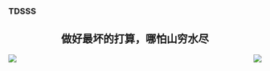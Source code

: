 ### TDSSS

<h2 align="center">做好最坏的打算，哪怕山穷水尽</h2>

<a href="https://github.com/TDSSSzero">
<image align="left" src="https://github-readme-stats.vercel.app/api?username=TDSSSzero&theme=dracula"/>
</a>

<a href="https://github.com/TDSSSzero">
<image align="right" src="https://github-readme-stats.vercel.app/api/top-langs/?username=TDSSSzero"/>
</a>
<!--
[![Anurag's GitHub stats](https://github-readme-stats.vercel.app/api?username=TDSSSzero&theme=dracula)](https://github.com/anuraghazra/github-readme-stats)

[![Top Langs](https://github-readme-stats.vercel.app/api/top-langs/?username=TDSSSzero)](https://github.com/anuraghazra/github-readme-stats)
-->

<!--
**TDSSSzero/TDSSSzero** is a ✨ _special_ ✨ repository because its `README.md` (this file) appears on your GitHub profile.

Here are some ideas to get you started:

- 🔭 I’m currently working on ...
- 🌱 I’m currently learning ...
- 👯 I’m looking to collaborate on ...
- 🤔 I’m looking for help with ...
- 💬 Ask me about ...
- 📫 How to reach me: ...
- 😄 Pronouns: ...
- ⚡ Fun fact: ...
-->
